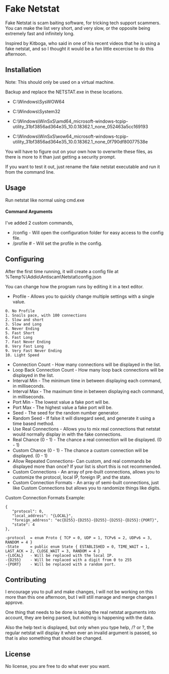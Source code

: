 # Fake Netstat

Fake Netstat is scam baiting software, for tricking tech support scammers.
You can make the list very short, and very slow, or the opposite being extremely fast and infinitely long.

Inspired by Kitboga, who said in one of his recent videos that he is using a fake netstat, and so I thought it would be a fun little excercise to do this afternoon.

## Installation

Note: This should only be used on a virtual machine.

Backup and replace the NETSTAT.exe in these locations.

- C:\Windows\SysWOW64

- C:\Windows\System32

- C:\Windows\WinSxS\amd64_microsoft-windows-tcpip-utility_31bf3856ad364e35_10.0.18362.1_none_052463a5cc169193

- C:\Windows\WinSxS\wow64_microsoft-windows-tcpip-utility_31bf3856ad364e35_10.0.18362.1_none_0f790df80077538e

You will have to figure out on your own how to overwrite these files, as there is more to it than just getting a security prompt.

If you want to test it out, just rename the fake netstat executable and run it from the command line.

## Usage

Run netstat like normal using cmd.exe

#### Command Arguments

I've added 2 custom commands,

- /config - Will open the configuration folder for easy access to the config file.
- /profile # - Will set the profile in the config.

## Configuring

After the first time running, it will create a config file at %Temp%\Addio\Antiscam\Netstat\config.json

You can change how the program runs by editing it in a text editor.

- Profile - Allows you to quickly change multiple settings with a single value.
```
0. No Profile
1. Snails pace, with 100 connections
2. Slow and short
3. Slow and Long
4. Never Ending
5. Fast Short
6. Fast Long
7. Fast Never Ending
8. Very Fast Long
9. Very Fast Never Ending
10. Light Speed
```

- Connection Count  - How many connections will be displayed in the list.
- Loop Back Connection Count - How many loop back connections will be displayed in the list.
- Interval Min - The minimum time in between displaying each command, in milliseconds.
- Interval Max - The maximum time in between displaying each command, in milliseconds.
- Port Min - The lowest value a fake port will be.
- Port Max - The highest value a fake port will be.
- Seed - The seed for the random number generator.
- Random Seed - If false it will disregard seed, and generate it using a time based method.
- Use Real Connections - Allows you to mix real connections that netstat would normally display in with the fake connections.
- Real Chance (0 - 1) - The chance a real connection will be displayed. (0 - 1)
- Custom Chance (0 - 1) - The chance a custom connection will be displayed. (0 - 1)
- Allow Repeated Connections- Can custom, and real commands be displayed more than once? If your list is short this is not recommended.
- Custom Connections - An array of pre-built connections, allows you to customize the protocol, local IP, foreign IP, and the state.
- Custom Connection Formats - An array of semi-built connections, just like Custom Connections but allows you to randomize things like digits. 

Custom Connection Formats Example:
```
{
   "protocol": 0,
   "local_address": "{LOCAL}",
   "foreign_address": "ec{D255}-{D255}-{D255}-{D255}-{D255}:{PORT}",
   "state": 4 
},

-protocol  = enum Proto { TCP = 0, UDP = 1, TCPv6 = 2, UDPv6 = 3, RANDOM = 4 }
-State     = public enum State { ESTABLISHED = 0, TIME_WAIT = 1, LAST_ACK = 2, CLOSE_WAIT = 3, RANDOM = 4 }
-{LOCAL}   - Will be replaced with the local IP.
-{D255}    - Will be replaced with a digit from 0 to 255
-{PORT}    - Will be replaced with a random port.

```

## Contributing
I encourage you to pull and make changes, I will not be working on this more than this one afternoon, but I will still manage and merge changes I approve.

One thing that needs to be done is taking the real netstat arguments into account, they are being parsed, but nothing is happening with the data.

Also the help text is displayed, but only when you type help, /? or ?, the regular netstat will display it when ever an invalid argument is passed, so that is also something that should be changed.


## License
No license, you are free to do what ever you want.